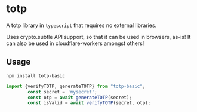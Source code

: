 # totp
A totp library in `typescript` that requires no external libraries.

Uses crypto.subtle API support, so that it can be used in browsers, as-is!
It can also be used in cloudflare-workers amongst others!
## Usage
```shell
npm install totp-basic
```

```typescript
import {verifyTOTP, generateTOTP} from "totp-basic";
        const secret = 'mysecret';
        const otp = await generateTOTP(secret);
        const isValid = await verifyTOTP(secret, otp);
```
